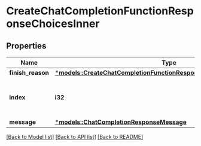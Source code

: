 # CreateChatCompletionFunctionResponseChoicesInner

## Properties
Name | Type | Description | Notes
------------ | ------------- | ------------- | -------------
**finish_reason** | [***models::CreateChatCompletionFunctionResponseChoicesInnerFinishReason**](CreateChatCompletionFunctionResponse_choices_inner_finish_reason.md) |  | 
**index** | **i32** | The index of the choice in the list of choices. | 
**message** | [***models::ChatCompletionResponseMessage**](ChatCompletionResponseMessage.md) |  | 

[[Back to Model list]](../README.md#documentation-for-models) [[Back to API list]](../README.md#documentation-for-api-endpoints) [[Back to README]](../README.md)


